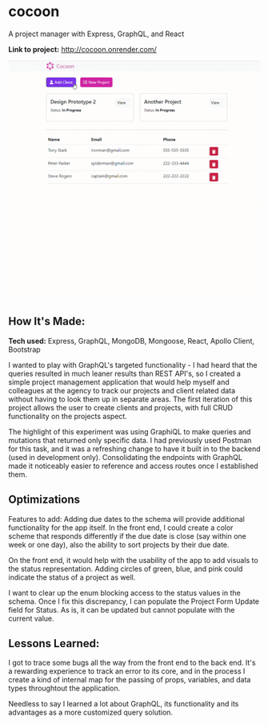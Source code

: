 # cocoon
A project manager with Express, GraphQL, and React

**Link to project:** http://cocoon.onrender.com/

![demo of Cocoon in browser](https://github.com/moonlighter-dev/cocoon/blob/main/client/public/cocoon-demo.gif)

## How It's Made:

**Tech used:** Express, GraphQL, MongoDB, Mongoose, React, Apollo Client, Bootstrap

I wanted to play with GraphQL's targeted functionality - I had heard that the queries resulted in much leaner results than REST API's, so I created a simple project management application that would help myself and colleagues at the agency to track our projects and client related data without having to look them up in separate areas. The first iteration of this project allows the user to create clients and projects, with full CRUD functionality on the projects aspect.

The highlight of this experiment was using GraphiQL to make queries and mutations that returned only specific data. I had previously used Postman for this task, and it was a refreshing change to have it built in to the backend (used in development only). Consolidating the endpoints with GraphQL made it noticeably easier to reference and access routes once I established them.

## Optimizations

Features to add: Adding due dates to the schema will provide additional functionality for the app itself. In the front end, I could create a color scheme that responds differently if the due date is close (say within one week or one day), also the ability to sort projects by their due date.

On the front end, it would help with the usability of the app to add visuals to the status representation. Adding circles of green, blue, and pink could indicate the status of a project as well.

I want to clear up the enum blocking access to the status values in the schema. Once I fix this discrepancy, I can populate the Project Form Update field for Status. As is, it can be updated but cannot populate with the current value.

## Lessons Learned:

I got to trace some bugs all the way from the front end to the back end. It's a rewarding experience to track an error to its core, and in the process I create a kind of internal map for the passing of props, variables, and data types throughtout the application.

Needless to say I learned a lot about GraphQL, its functionality and its advantages as a more customized query solution.



